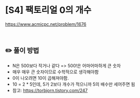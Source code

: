 # [S4] 팩토리얼 0의 개수

https://www.acmicpc.net/problem/1676

</br>

## ✏️ 풀이 방법
* N은 500보다 작거나 같다 => 500!은 어마어마하게 큰 숫자
* 매우 매우 큰 숫자이므로 수학적으로 생각해야함
* 0이 나오려면 10이 곱해져야함.
* 10 = 2 * 5인데, 5가 2보다 개수가 적으니까 5의 배수만 세어주면 됨
* 참고: https://torbjorn.tistory.com/247 

<br/>

